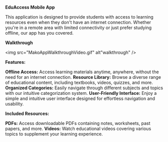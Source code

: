 **EduAccess Mobile App**

This application is designed to provide students with access to learning resources even when they don't have an internet connection. Whether you're in a remote area with limited connectivity or just prefer studying offline, our app has you covered.

**Walkthrough**

<img src="MakoAppWalkthroughVideo.gif" alt"walkthrough" />

**Features:**

**Offline Access:** Access learning materials anytime, anywhere, without the need for an internet connection.
**Resource Library:** Browse a diverse range of educational content, including textbooks, videos, quizzes, and more.
**Organized Categories:** Easily navigate through different subjects and topics with our intuitive categorization system.
**User-Friendly Interface:** Enjoy a simple and intuitive user interface designed for effortless navigation and usability.

**Included Resources:**

**PDFs:** Access downloadable PDFs containing notes, worksheets, past papers, and more.
**Videos:** Watch educational videos covering various topics to supplement your learning experience.
